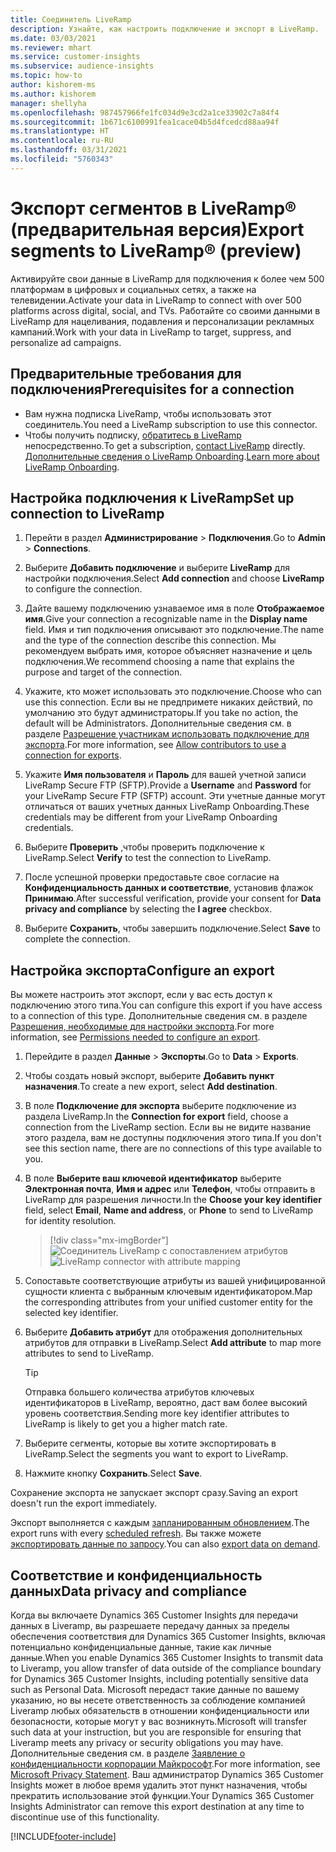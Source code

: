 ```yaml
---
title: Соединитель LiveRamp
description: Узнайте, как настроить подключение и экспорт в LiveRamp.
ms.date: 03/03/2021
ms.reviewer: mhart
ms.service: customer-insights
ms.subservice: audience-insights
ms.topic: how-to
author: kishorem-ms
ms.author: kishorem
manager: shellyha
ms.openlocfilehash: 987457966fe1fc034d9e3cd2a1ce33902c7a84f4
ms.sourcegitcommit: 1b671c6100991fea1cace04b5d4fcedcd88aa94f
ms.translationtype: HT
ms.contentlocale: ru-RU
ms.lasthandoff: 03/31/2021
ms.locfileid: "5760343"
---
```

# <a name="export-segments-to-liverampreg-preview"></a><span data-ttu-id="497c7-103">Экспорт сегментов в LiveRamp&reg; (предварительная версия)</span><span class="sxs-lookup"><span data-stu-id="497c7-103">Export segments to LiveRamp&reg; (preview)</span></span>

<span data-ttu-id="497c7-104">Активируйте свои данные в LiveRamp для подключения к более чем 500 платформам в цифровых и социальных сетях, а также на телевидении.</span><span class="sxs-lookup"><span data-stu-id="497c7-104">Activate your data in LiveRamp to connect with over 500 platforms across digital, social, and TVs.</span></span> <span data-ttu-id="497c7-105">Работайте со своими данными в LiveRamp для нацеливания, подавления и персонализации рекламных кампаний.</span><span class="sxs-lookup"><span data-stu-id="497c7-105">Work with your data in LiveRamp to target, suppress, and personalize ad campaigns.</span></span>

## <a name="prerequisites-for-a-connection"></a><span data-ttu-id="497c7-106">Предварительные требования для подключения</span><span class="sxs-lookup"><span data-stu-id="497c7-106">Prerequisites for a connection</span></span>

- <span data-ttu-id="497c7-107">Вам нужна подписка LiveRamp, чтобы использовать этот соединитель.</span><span class="sxs-lookup"><span data-stu-id="497c7-107">You need a LiveRamp subscription to use this connector.</span></span>
- <span data-ttu-id="497c7-108">Чтобы получить подписку, [обратитесь в LiveRamp](https://liveramp.com/contact/) непосредственно.</span><span class="sxs-lookup"><span data-stu-id="497c7-108">To get a subscription, [contact LiveRamp](https://liveramp.com/contact/) directly.</span></span> <span data-ttu-id="497c7-109">[Дополнительные сведения о LiveRamp Onboarding](https://liveramp.com/our-platform/data-onboarding/).</span><span class="sxs-lookup"><span data-stu-id="497c7-109">[Learn more about LiveRamp Onboarding](https://liveramp.com/our-platform/data-onboarding/).</span></span>

## <a name="set-up-connection-to-liveramp"></a><span data-ttu-id="497c7-110">Настройка подключения к LiveRamp</span><span class="sxs-lookup"><span data-stu-id="497c7-110">Set up connection to LiveRamp</span></span>

1. <span data-ttu-id="497c7-111">Перейти в раздел **Администрирование** > **Подключения**.</span><span class="sxs-lookup"><span data-stu-id="497c7-111">Go to **Admin** > **Connections**.</span></span>

1. <span data-ttu-id="497c7-112">Выберите **Добавить подключение** и выберите **LiveRamp** для настройки подключения.</span><span class="sxs-lookup"><span data-stu-id="497c7-112">Select **Add connection** and choose **LiveRamp** to configure the connection.</span></span>

1. <span data-ttu-id="497c7-113">Дайте вашему подключению узнаваемое имя в поле **Отображаемое имя**.</span><span class="sxs-lookup"><span data-stu-id="497c7-113">Give your connection a recognizable name in the **Display name** field.</span></span> <span data-ttu-id="497c7-114">Имя и тип подключения описывают это подключение.</span><span class="sxs-lookup"><span data-stu-id="497c7-114">The name and the type of the connection describe this connection.</span></span> <span data-ttu-id="497c7-115">Мы рекомендуем выбрать имя, которое объясняет назначение и цель подключения.</span><span class="sxs-lookup"><span data-stu-id="497c7-115">We recommend choosing a name that explains the purpose and target of the connection.</span></span>

1. <span data-ttu-id="497c7-116">Укажите, кто может использовать это подключение.</span><span class="sxs-lookup"><span data-stu-id="497c7-116">Choose who can use this connection.</span></span> <span data-ttu-id="497c7-117">Если вы не предпримете никаких действий, по умолчанию это будут администраторы.</span><span class="sxs-lookup"><span data-stu-id="497c7-117">If you take no action, the default will be Administrators.</span></span> <span data-ttu-id="497c7-118">Дополнительные сведения см. в разделе [Разрешение участникам использовать подключение для экспорта](connections.md#allow-contributors-to-use-a-connection-for-exports).</span><span class="sxs-lookup"><span data-stu-id="497c7-118">For more information, see [Allow contributors to use a connection for exports](connections.md#allow-contributors-to-use-a-connection-for-exports).</span></span>

1. <span data-ttu-id="497c7-119">Укажите **Имя пользователя** и **Пароль** для вашей учетной записи LiveRamp Secure FTP (SFTP).</span><span class="sxs-lookup"><span data-stu-id="497c7-119">Provide a **Username** and **Password** for your LiveRamp Secure FTP (SFTP) account.</span></span>
<span data-ttu-id="497c7-120">Эти учетные данные могут отличаться от ваших учетных данных LiveRamp Onboarding.</span><span class="sxs-lookup"><span data-stu-id="497c7-120">These credentials may be different from your LiveRamp Onboarding credentials.</span></span>

1. <span data-ttu-id="497c7-121">Выберите **Проверить** ,чтобы проверить подключение к LiveRamp.</span><span class="sxs-lookup"><span data-stu-id="497c7-121">Select **Verify** to test the connection to LiveRamp.</span></span>

1. <span data-ttu-id="497c7-122">После успешной проверки предоставьте свое согласие на **Конфиденциальность данных и соответствие**, установив флажок **Принимаю**.</span><span class="sxs-lookup"><span data-stu-id="497c7-122">After successful verification, provide your consent for **Data privacy and compliance** by selecting the **I agree** checkbox.</span></span>

1. <span data-ttu-id="497c7-123">Выберите **Сохранить**, чтобы завершить подключение.</span><span class="sxs-lookup"><span data-stu-id="497c7-123">Select **Save** to complete the connection.</span></span>

## <a name="configure-an-export"></a><span data-ttu-id="497c7-124">Настройка экспорта</span><span class="sxs-lookup"><span data-stu-id="497c7-124">Configure an export</span></span>

<span data-ttu-id="497c7-125">Вы можете настроить этот экспорт, если у вас есть доступ к подключению этого типа.</span><span class="sxs-lookup"><span data-stu-id="497c7-125">You can configure this export if you have access to a connection of this type.</span></span> <span data-ttu-id="497c7-126">Дополнительные сведения см. в разделе [Разрешения, необходимые для настройки экспорта](export-destinations.md#set-up-a-new-export).</span><span class="sxs-lookup"><span data-stu-id="497c7-126">For more information, see [Permissions needed to configure an export](export-destinations.md#set-up-a-new-export).</span></span>

1. <span data-ttu-id="497c7-127">Перейдите в раздел **Данные** > **Экспорты**.</span><span class="sxs-lookup"><span data-stu-id="497c7-127">Go to **Data** > **Exports**.</span></span>

1. <span data-ttu-id="497c7-128">Чтобы создать новый экспорт, выберите **Добавить пункт назначения**.</span><span class="sxs-lookup"><span data-stu-id="497c7-128">To create a new export, select **Add destination**.</span></span>

1. <span data-ttu-id="497c7-129">В поле **Подключение для экспорта** выберите подключение из раздела LiveRamp.</span><span class="sxs-lookup"><span data-stu-id="497c7-129">In the **Connection for export** field, choose a connection from the LiveRamp section.</span></span> <span data-ttu-id="497c7-130">Если вы не видите название этого раздела, вам не доступны подключения этого типа.</span><span class="sxs-lookup"><span data-stu-id="497c7-130">If you don't see this section name, there are no connections of this type available to you.</span></span>

1. <span data-ttu-id="497c7-131">В поле **Выберите ваш ключевой идентификатор** выберите **Электронная почта**, **Имя и адрес** или **Телефон**, чтобы отправить в LiveRamp для разрешения личности.</span><span class="sxs-lookup"><span data-stu-id="497c7-131">In the **Choose your key identifier** field, select **Email**,  **Name and address**, or **Phone** to send to LiveRamp for identity resolution.</span></span>
   > [!div class="mx-imgBorder"]
   > <span data-ttu-id="497c7-132">![Соединитель LiveRamp с сопоставлением атрибутов](media/export-liveramp-segments.png "Соединитель LiveRamp с сопоставлением атрибутов")</span><span class="sxs-lookup"><span data-stu-id="497c7-132">![LiveRamp connector with attribute mapping](media/export-liveramp-segments.png "LiveRamp connector with attribute mapping")</span></span>

1. <span data-ttu-id="497c7-133">Сопоставьте соответствующие атрибуты из вашей унифицированной сущности клиента с выбранным ключевым идентификатором.</span><span class="sxs-lookup"><span data-stu-id="497c7-133">Map the corresponding attributes from your unified customer entity for the selected key identifier.</span></span>

1. <span data-ttu-id="497c7-134">Выберите **Добавить атрибут** для отображения дополнительных атрибутов для отправки в LiveRamp.</span><span class="sxs-lookup"><span data-stu-id="497c7-134">Select **Add attribute** to map more attributes to send to LiveRamp.</span></span>

   > [!TIP]
   > <span data-ttu-id="497c7-135">Отправка большего количества атрибутов ключевых идентификаторов в LiveRamp, вероятно, даст вам более высокий уровень соответствия.</span><span class="sxs-lookup"><span data-stu-id="497c7-135">Sending more key identifier attributes to LiveRamp is likely to get you a higher match rate.</span></span>

1. <span data-ttu-id="497c7-136">Выберите сегменты, которые вы хотите экспортировать в LiveRamp.</span><span class="sxs-lookup"><span data-stu-id="497c7-136">Select the segments you want to export to LiveRamp.</span></span>

1. <span data-ttu-id="497c7-137">Нажмите кнопку **Сохранить**.</span><span class="sxs-lookup"><span data-stu-id="497c7-137">Select **Save**.</span></span>

<span data-ttu-id="497c7-138">Сохранение экспорта не запускает экспорт сразу.</span><span class="sxs-lookup"><span data-stu-id="497c7-138">Saving an export doesn't run the export immediately.</span></span>

<span data-ttu-id="497c7-139">Экспорт выполняется с каждым [запланированным обновлением](system.md#schedule-tab).</span><span class="sxs-lookup"><span data-stu-id="497c7-139">The export runs with every [scheduled refresh](system.md#schedule-tab).</span></span> <span data-ttu-id="497c7-140">Вы также можете [экспортировать данные по запросу](export-destinations.md#run-exports-on-demand).</span><span class="sxs-lookup"><span data-stu-id="497c7-140">You can also [export data on demand](export-destinations.md#run-exports-on-demand).</span></span> 


## <a name="data-privacy-and-compliance"></a><span data-ttu-id="497c7-141">Соответствие и конфиденциальность данных</span><span class="sxs-lookup"><span data-stu-id="497c7-141">Data privacy and compliance</span></span>

<span data-ttu-id="497c7-142">Когда вы включаете Dynamics 365 Customer Insights для передачи данных в Liveramp, вы разрешаете передачу данных за пределы обеспечения соответствия для Dynamics 365 Customer Insights, включая потенциально конфиденциальные данные, такие как личные данные.</span><span class="sxs-lookup"><span data-stu-id="497c7-142">When you enable Dynamics 365 Customer Insights to transmit data to Liveramp, you allow transfer of data outside of the compliance boundary for Dynamics 365 Customer Insights, including potentially sensitive data such as Personal Data.</span></span> <span data-ttu-id="497c7-143">Microsoft передаст такие данные по вашему указанию, но вы несете ответственность за соблюдение компанией Liveramp любых обязательств в отношении конфиденциальности или безопасности, которые могут у вас возникнуть.</span><span class="sxs-lookup"><span data-stu-id="497c7-143">Microsoft will transfer such data at your instruction, but you are responsible for ensuring that Liveramp meets any privacy or security obligations you may have.</span></span> <span data-ttu-id="497c7-144">Дополнительные сведения см. в разделе [Заявление о конфиденциальности корпорации Майкрософт](https://go.microsoft.com/fwlink/?linkid=396732).</span><span class="sxs-lookup"><span data-stu-id="497c7-144">For more information, see [Microsoft Privacy Statement](https://go.microsoft.com/fwlink/?linkid=396732).</span></span>
<span data-ttu-id="497c7-145">Ваш администратор Dynamics 365 Customer Insights может в любое время удалить этот пункт назначения, чтобы прекратить использование этой функции.</span><span class="sxs-lookup"><span data-stu-id="497c7-145">Your Dynamics 365 Customer Insights Administrator can remove this export destination at any time to discontinue use of this functionality.</span></span>

[!INCLUDE[footer-include](../includes/footer-banner.md)]
